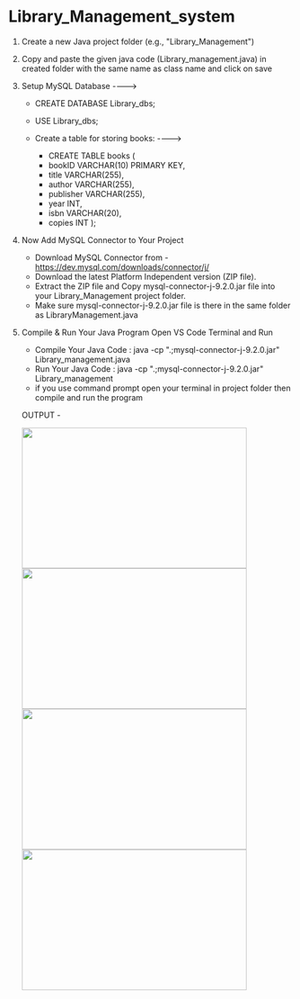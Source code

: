 # Library_Management_system

1. Create a new Java project folder (e.g., "Library_Management")

2. Copy and paste the given java code (Library_management.java) in created folder with the same name as class name and click on save

3. Setup MySQL Database 
---->
     * CREATE DATABASE Library_dbs;
     * USE Library_dbs;

   * Create a table for storing books:
     ---->    
     * CREATE TABLE books (
     * bookID VARCHAR(10) PRIMARY KEY,
     * title VARCHAR(255),
     * author VARCHAR(255),
     * publisher VARCHAR(255),
     * year INT,
     * isbn VARCHAR(20),
     * copies INT  );

  4. Now Add MySQL Connector to Your Project

     * Download MySQL Connector from - https://dev.mysql.com/downloads/connector/j/
     * Download the latest Platform Independent version (ZIP file).
     * Extract the ZIP file and Copy mysql-connector-j-9.2.0.jar file into your Library_Management project folder.
     * Make sure mysql-connector-j-9.2.0.jar file is there in the same folder as LibraryManagement.java

  5.  Compile & Run Your Java Program
      Open VS Code Terminal and Run
         * Compile Your Java Code : java -cp ".;mysql-connector-j-9.2.0.jar" Library_management.java
         * Run Your Java Code     : java -cp ".;mysql-connector-j-9.2.0.jar" Library_management
         * if you use command prompt open your terminal in project folder then compile and run the program <br>

         OUTPUT - 


      <img src="https://github.com/user-attachments/assets/3dde45ab-5a2d-40fa-83f2-3b48220633d2" width="400" height="250"  />  
  
      <img src="https://github.com/user-attachments/assets/002bf0f8-b299-4742-ba11-fd8116557624" width="400" height="250"  />
      
      <img src="https://github.com/user-attachments/assets/5ebb64f7-ca9a-4772-bddd-214e1876cc44" width="400" height="250"  /> 
    
      <img src="https://github.com/user-attachments/assets/c20733e1-f077-4aaa-b8d4-ab7f59934583" width="400" height="250"  />
     
   




           



  





